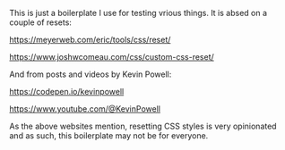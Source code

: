 This is just a boilerplate I use for testing vrious things. It is absed on a couple of resets:

https://meyerweb.com/eric/tools/css/reset/

https://www.joshwcomeau.com/css/custom-css-reset/

And from posts and videos by Kevin Powell:

https://codepen.io/kevinpowell

https://www.youtube.com/@KevinPowell

As the above websites mention, resetting CSS styles is very opinionated and as such, this boilerplate may not be for everyone.
